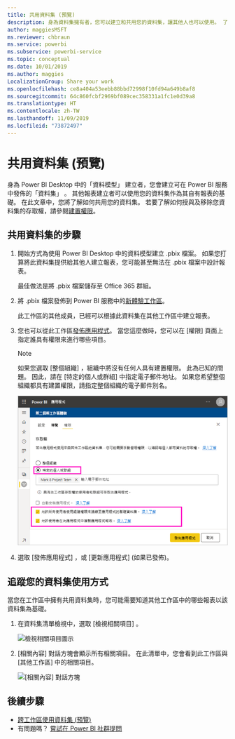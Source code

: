```yaml
---
title: 共用資料集 (預覽)
description: 身為資料集擁有者，您可以建立和共用您的資料集，讓其他人也可以使用。 了解如何共用它們。
author: maggiesMSFT
ms.reviewer: chbraun
ms.service: powerbi
ms.subservice: powerbi-service
ms.topic: conceptual
ms.date: 10/01/2019
ms.author: maggies
LocalizationGroup: Share your work
ms.openlocfilehash: ce8a404a53eebb88bbd72998f10fd94a649b8af8
ms.sourcegitcommit: 64c860fcbf2969bf089cec358331a1fc1e0d39a8
ms.translationtype: HT
ms.contentlocale: zh-TW
ms.lasthandoff: 11/09/2019
ms.locfileid: "73872497"
---
```

# <a name="share-a-dataset-preview"></a>共用資料集 (預覽)

身為 Power BI Desktop 中的「資料模型」  建立者，您會建立可在 Power BI 服務中發佈的「資料集」  。 其他報表建立者可以使用您的資料集作為其自有報表的基礎。 在此文章中，您將了解如何共用您的資料集。 若要了解如何授與及移除您資料集的存取權，請參閱[建置權限](service-datasets-build-permissions.md)。

## <a name="steps-to-sharing-your-dataset"></a>共用資料集的步驟

1. 開始方式為使用 Power BI Desktop 中的資料模型建立 .pbix 檔案。 如果您打算將此資料集提供給其他人建立報表，您可能甚至無法在 .pbix 檔案中設計報表。

    最佳做法是將 .pbix 檔案儲存至 Office 365 群組。

1. 將 .pbix 檔案發佈到 Power BI 服務中的[新體驗工作區](service-create-the-new-workspaces.md)。
    
    此工作區的其他成員，已經可以根據此資料集在其他工作區中建立報表。

1. 您也可以從此工作區[發佈應用程式](service-create-distribute-apps.md)。 當您這麼做時，您可以在 [權限]  頁面上指定誰具有權限來進行哪些項目。

    > [!NOTE]
    > 如果您選取 [整個組織]  ，組織中將沒有任何人具有建置權限。 此為已知的問題。 因此，請在 [特定的個人或群組]  中指定電子郵件地址。  如果您希望整個組織都具有建置權限，請指定整個組織的電子郵件別名。

    ![設定應用程式權限](media/service-datasets-build-permissions/power-bi-dataset-app-permission-new-look.png)

1. 選取 [發佈應用程式]  ，或 [更新應用程式]  (如果已發佈)。

## <a name="track-your-dataset-usage"></a>追蹤您的資料集使用方式

當您在工作區中擁有共用資料集時，您可能需要知道其他工作區中的哪些報表以該資料集為基礎。

1. 在資料集清單檢視中，選取 [檢視相關項目]  。

    ![檢視相關項目圖示](media/service-datasets-build-permissions/power-bi-dataset-view-related-to-dataset.png)

1. [相關內容]  對話方塊會顯示所有相關項目。 在此清單中，您會看到此工作區與 [其他工作區]  中的相關項目。
 
    ![[相關內容] 對話方塊](media/service-datasets-build-permissions/power-bi-dataset-related-workspaces.png)

## <a name="next-steps"></a>後續步驟

- [跨工作區使用資料集 (預覽)](service-datasets-across-workspaces.md)
- 有問題嗎？ [嘗試在 Power BI 社群提問](https://community.powerbi.com/)
